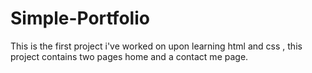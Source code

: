 # Simple-Portfolio
This is the first project i've worked on upon learning html and css , this project contains two pages home and a contact me page.
